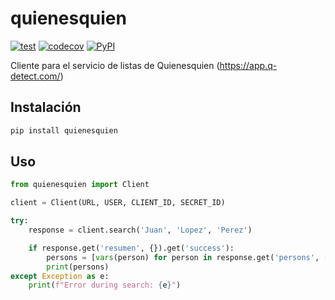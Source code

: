 # quienesquien

[![test](https://github.com/cuenca-mx/quienesquien-python/workflows/test/badge.svg)](https://github.com/cuenca-mx/quienesquien-python/actions?query=workflow%3Atest)
[![codecov](https://codecov.io/gh/cuenca-mx/quienesquien-python/branch/master/graph/badge.svg)](https://codecov.io/gh/cuenca-mx/quienesquien-python)
[![PyPI](https://img.shields.io/pypi/v/quienesquien.svg)](https://pypi.org/project/quienesquien/)

Cliente para el servicio de listas de Quienesquien (https://app.q-detect.com/)

## Instalación

```bash
pip install quienesquien
```

## Uso

```python
from quienesquien import Client

client = Client(URL, USER, CLIENT_ID, SECRET_ID)

try:
    response = client.search('Juan', 'Lopez', 'Perez')

    if response.get('resumen', {}).get('success'):
        persons = [vars(person) for person in response.get('persons', [])]
        print(persons)
except Exception as e:
    print(f"Error during search: {e}")
```